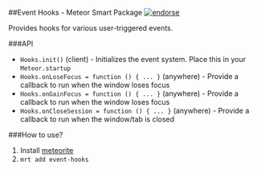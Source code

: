 ##Event Hooks - Meteor Smart Package
[![endorse](https://api.coderwall.com/benjaminrh/endorsecount.png)](https://coderwall.com/benjaminrh)

Provides hooks for various user-triggered events.

###API

 * `Hooks.init()` (client) - Initializes the event system. Place this in your `Meteor.startup`
 * `Hooks.onLoseFocus = function () { ... }` (anywhere) - Provide a callback to run when the window loses focus
 * `Hooks.onGainFocus = function () { ... }` (anywhere) - Provide a callback to run when the window loses focus
 * `Hooks.onCloseSession = function () { ... }` (anywhere) - Provide a callback to run when the window/tab is closed

###How to use?

1. Install [meteorite](https://github.com/oortcloud/meteorite)
2. `mrt add event-hooks`
